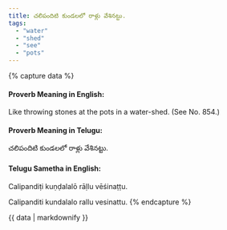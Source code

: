 ```yaml
---
title: చలిపందిటి కుండలలో రాళ్లు వేశినట్టు.
tags:
  - "water"
  - "shed"
  - "see"
  - "pots"
---
```


{% capture data %}
#### Proverb Meaning in English:
Like throwing stones at the pots in a water-shed.
(See No. 854.)

#### Proverb Meaning in Telugu:
చలిపందిటి కుండలలో రాళ్లు వేశినట్టు.

#### Telugu Sametha in English:
Calipandiṭi kuṇḍalalō rāḷlu vēśinaṭṭu.

Calipanditi kundalalo rallu vesinattu.
{% endcapture %}

{{ data | markdownify }}

